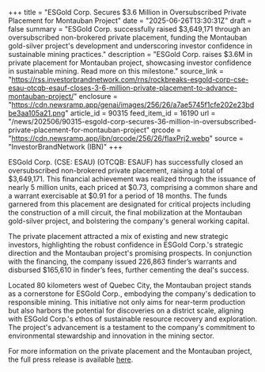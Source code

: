 +++
title = "ESGold Corp. Secures $3.6 Million in Oversubscribed Private Placement for Montauban Project"
date = "2025-06-26T13:30:31Z"
draft = false
summary = "ESGold Corp. successfully raised $3,649,171 through an oversubscribed non-brokered private placement, funding the Montauban gold-silver project's development and underscoring investor confidence in sustainable mining practices."
description = "ESGold Corp. raises $3.6M in private placement for Montauban project, showcasing investor confidence in sustainable mining. Read more on this milestone."
source_link = "https://rss.investorbrandnetwork.com/rns/rockbreaks-esgold-corp-cse-esau-otcqb-esauf-closes-3-6-million-private-placement-to-advance-montauban-project/"
enclosure = "https://cdn.newsramp.app/genai/images/256/26/a7ae5745f1cfe202e23bdbe3aa105a21.png"
article_id = 90315
feed_item_id = 16190
url = "/news/202506/90315-esgold-corp-secures-36-million-in-oversubscribed-private-placement-for-montauban-project"
qrcode = "https://cdn.newsramp.app/ibn/qrcode/256/26/flaxPrj2.webp"
source = "InvestorBrandNetwork (IBN)"
+++

<p>ESGold Corp. (CSE: ESAU) (OTCQB: ESAUF) has successfully closed an oversubscribed non-brokered private placement, raising a total of $3,649,171. This financial achievement was realized through the issuance of nearly 5 million units, each priced at $0.73, comprising a common share and a warrant exercisable at $0.91 for a period of 18 months. The funds garnered from this placement are designated for critical projects including the construction of a mill circuit, the final mobilization at the Montauban gold-silver project, and bolstering the company's general working capital.</p><p>The private placement attracted a mix of existing and new strategic investors, highlighting the robust confidence in ESGold Corp.'s strategic direction and the Montauban project's promising prospects. In conjunction with the financing, the company issued 226,863 finder’s warrants and disbursed $165,610 in finder’s fees, further cementing the deal's success.</p><p>Located 80 kilometers west of Quebec City, the Montauban project stands as a cornerstone for ESGold Corp., embodying the company's dedication to responsible mining. This initiative not only aims for near-term production but also harbors the potential for discoveries on a district scale, aligning with ESGold Corp.'s ethos of sustainable resource recovery and exploration. The project's advancement is a testament to the company's commitment to environmental stewardship and innovation in the mining sector.</p><p>For more information on the private placement and the Montauban project, the full press release is available <a href='https://www.example.com' rel='nofollow' target='_blank'>here</a>.</p>